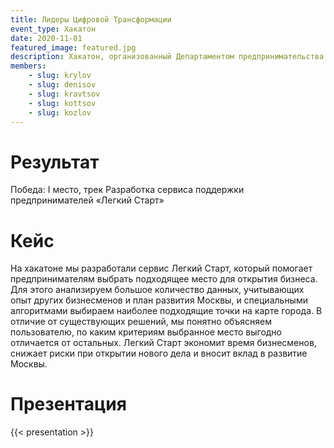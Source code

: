 ```yaml
---
title: Лидеры Цифровой Трансформации
event_type: Хакатон
date: 2020-11-01
featured_image: featured.jpg
description: Хакатон, организованный Департаментом предпринимательства и инновационного развития города Москвы и Агентством инноваций города Москвы.
members: 
    - slug: krylov
    - slug: denisov
    - slug: kravtsov
    - slug: kottsov
    - slug: kozlov
---
```


# Результат

Победа: I место, трек Разработка сервиса поддержки предпринимателей «Легкий Старт»

# Кейс

На хакатоне мы разработали сервис Легкий Старт, который помогает предпринимателям выбрать подходящее место для открытия бизнеса. Для этого анализируем большое количество данных, учитывающих опыт других бизнесменов и план развития Москвы, и специальными алгоритмами выбираем наиболее подходящие точки на карте города. В отличие от существующих решений, мы понятно объясняем пользователю, по каким критериям выбранное место выгодно отличается от остальных. Легкий Старт экономит время бизнесменов, снижает риски при открытии нового дела и вносит вклад в развитие Москвы.


# Презентация

{{< presentation >}}